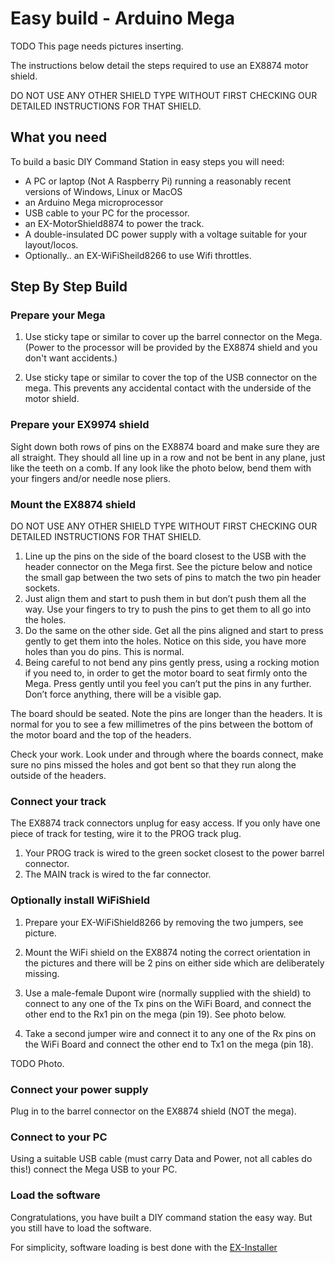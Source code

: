 # Easy build - Arduino Mega

TODO This page needs pictures inserting.

The instructions below detail the steps required to use an EX8874 motor shield.

DO NOT USE ANY OTHER SHIELD TYPE WITHOUT FIRST CHECKING OUR DETAILED INSTRUCTIONS FOR THAT SHIELD.

## What you need

To build a basic DIY Command Station in easy steps you will need:

- A PC or laptop (Not A Raspberry Pi) running a reasonably recent versions of Windows, Linux or MacOS
- an Arduino Mega microprocessor
- USB cable to your PC for the processor.
- an EX-MotorShield8874 to power the track.
- A double-insulated DC power supply with a voltage suitable for your layout/locos.  
- Optionally.. an EX-WiFiSheild8266 to use Wifi throttles.

## Step By Step Build

### Prepare your Mega

1. Use sticky tape or similar to cover up the barrel connector on the Mega. (Power to the processor will be provided by the EX8874 shield and you don't want accidents.)

2. Use sticky tape or similar to cover the top of the USB connector on the mega. This prevents any accidental contact with the underside of the motor shield.  

### Prepare your EX9974 shield

Sight down both rows of pins on the EX8874 board and make sure they are all straight. They should all line up in a row and not be bent in any plane, just like the teeth on a comb. If any look like the photo below, bend them with your fingers and/or needle nose pliers.

### Mount the EX8874 shield

DO NOT USE ANY OTHER SHIELD TYPE WITHOUT FIRST CHECKING OUR DETAILED INSTRUCTIONS FOR THAT SHIELD.

1. Line up the pins on the side of the board closest to the USB with the header connector on the Mega first.
    See the picture below and notice the small gap between the two sets of pins to match the two pin header sockets.
2. Just align them and start to push them in but don’t push them all the way.
    Use your fingers to try to push the pins to get them to all go into the holes.
3. Do the same on the other side.
    Get all the pins aligned and start to press gently to get them into the holes. Notice on this side, you have more holes than you do pins. This is normal.
4. Being careful to not bend any pins gently press, using a rocking motion if you need to, in order to get the motor board to seat firmly onto the Mega. Press gently until you feel you can’t put the pins in any further. Don’t force anything, there will be a visible gap.

The board should be seated. Note the pins are longer than the headers. It is normal for you to see a few millimetres of the pins between the bottom of the motor board and the top of the headers.

Check your work. Look under and through where the boards connect, make sure no pins missed the holes and got bent so that they run along the outside of the headers.

### Connect your track

The EX8874 track connectors unplug for easy access.
    If you only have one piece of track for testing, wire it to the PROG track plug.

 1. Your PROG track is wired to the green socket closest to the power barrel connector.
 2. The MAIN track is wired to the far connector.

### Optionally install WiFiShield

1. Prepare your EX-WiFiShield8266 by removing the two jumpers, see picture.
2. Mount the WiFi shield on the EX8874 noting the correct orientation in the pictures and there will be 2 pins on either side which are deliberately missing.
3. Use a male-female Dupont wire (normally supplied with the shield) to connect to any one of the Tx pins on the WiFi Board, and connect the other end to the Rx1 pin on the mega (pin 19). See photo below.

4. Take a second jumper wire and connect it to any one of the Rx pins on the WiFi Board and connect the other end to Tx1 on the mega (pin 18).

TODO Photo.

### Connect your power supply

Plug in to the barrel connector on the EX8874 shield (NOT the mega).

### Connect to your PC

Using a suitable USB cable (must carry Data and Power, not all cables do this!) connect the Mega USB to your PC.

### Load the software

Congratulations, you have built a DIY command station the easy way. But you still have to load the software.

For simplicity, software loading is best done with the [EX-Installer](80-installer.md)
